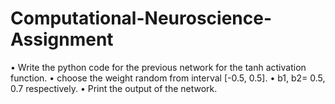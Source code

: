 # Computational-Neuroscience-Assignment
• Write the python code for the previous network for the tanh  activation function. • choose the weight random from interval [-0.5, 0.5]. • b1, b2= 0.5, 0.7 respectively. • Print the output of the network.
